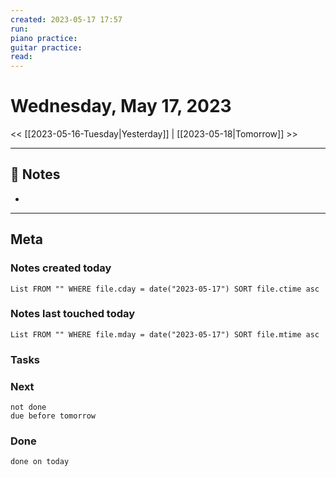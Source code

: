 ```yaml
---
created: 2023-05-17 17:57
run: 
piano practice: 
guitar practice: 
read: 
---
```



# Wednesday, May 17, 2023

<< [[2023-05-16-Tuesday|Yesterday]] | [[2023-05-18|Tomorrow]] >>

---


## 📝 Notes
- 

---
## Meta
### Notes created today
```dataview
List FROM "" WHERE file.cday = date("2023-05-17") SORT file.ctime asc
```

### Notes last touched today
```dataview
List FROM "" WHERE file.mday = date("2023-05-17") SORT file.mtime asc
```



### Tasks

### Next

```tasks
not done 
due before tomorrow
```

### Done

```tasks
done on today
```
